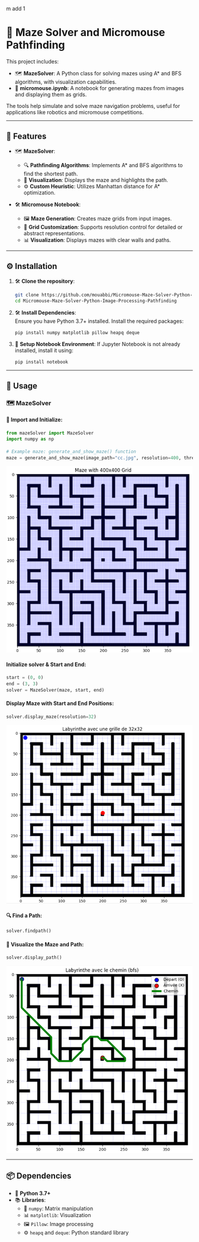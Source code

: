 m add 1
# 🧩 Maze Solver and Micromouse Pathfinding

This project includes:

- 🗺️ **MazeSolver**: A Python class for solving mazes using A* and BFS algorithms, with visualization capabilities.
- 📓 **micromouse.ipynb**: A notebook for generating mazes from images and displaying them as grids.

The tools help simulate and solve maze navigation problems, useful for applications like robotics and micromouse competitions.

---

## 🌟 Features

- 🗺️ **MazeSolver**:
  - 🔍 **Pathfinding Algorithms**: Implements A* and BFS algorithms to find the shortest path.
  - 🎨 **Visualization**: Displays the maze and highlights the path.
  - ⚙️ **Custom Heuristic**: Utilizes Manhattan distance for A* optimization.

- 🛠️ **Micromouse Notebook**:
  - 🖼️ **Maze Generation**: Creates maze grids from input images.
  - 🔧 **Grid Customization**: Supports resolution control for detailed or abstract representations.
  - 📊 **Visualization**: Displays mazes with clear walls and paths.

---

## ⚙️ Installation

1. 🛠️ **Clone the repository**:
   ```bash
   git clone https://github.com/mouabbi/Micromouse-Maze-Solver-Python-Image-Processing-Pathfinding.git
   cd Micromouse-Maze-Solver-Python-Image-Processing-Pathfinding
   ```

2. 🛠️ **Install Dependencies**:  
   Ensure you have Python 3.7+ installed. Install the required packages:  
   ```bash
   pip install numpy matplotlib pillow heapq deque
   ```

3. 🚀 **Setup Notebook Environment**:
   If Jupyter Notebook is not already installed, install it using:
   ```bash
   pip install notebook
   ```

---

## 🧭 Usage

### 🗺️ MazeSolver

#### 🏁 Import and Initialize:
```python
from mazeSolver import MazeSolver
import numpy as np

# Example maze: generate_and_show_maze() function
maze = generate_and_show_maze(image_path="cc.jpg", resolution=400, threshold=200)
```

![maze example](/images/maze_exp.png)


#### Initialize solver & Start and End:
```python
start = (0, 0)
end = (3, 3)
solver = MazeSolver(maze, start, end)
```

#### Display Maze with Start and End Positions:
```python 
solver.display_maze(resolution=32)
```

 ![maze with start and end positions](/images/maze_with_start_ans_end.png)


#### 🔍 Find a Path:
```python
solver.findpath()
```

#### 🎨 Visualize the Maze and Path:
```python
solver.display_path()
```

![maze with solved path](/images/maze_solved.png)


---

## 📦 Dependencies

- 🐍 **Python 3.7+**
- 📚 **Libraries**:
  - 🔢 `numpy`: Matrix manipulation
  - 📊 `matplotlib`: Visualization
  - 🖼️ `Pillow`: Image processing
  - ⚙️ `heapq` and `deque`: Python standard library
